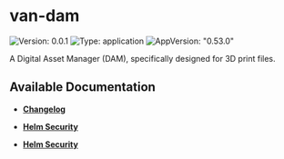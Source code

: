 # van-dam

![Version: 0.0.1](https://img.shields.io/badge/Version-0.0.1-informational?style=flat-square) ![Type: application](https://img.shields.io/badge/Type-application-informational?style=flat-square) ![AppVersion: "0.53.0"](https://img.shields.io/badge/AppVersion-"0.53.0"-informational?style=flat-square)

A Digital Asset Manager (DAM), specifically designed for 3D print files.

## Available Documentation

- [**Changelog**](CHANGELOG)

- [**Helm Security**](container-security)

- [**Helm Security**](helm-security)

